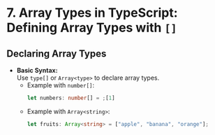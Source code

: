 # 7. Array Types in TypeScript: Defining Array Types with `[]`

## Declaring Array Types

- **Basic Syntax:**  
  Use `type[]` or `Array<type>` to declare array types.
  - Example with `number[]`:
    ```ts
    let numbers: number[] = ;[1]
    ```
  - Example with `Array<string>`:
    ```ts
    let fruits: Array<string> = ["apple", "banana", "orange"];
    ```

